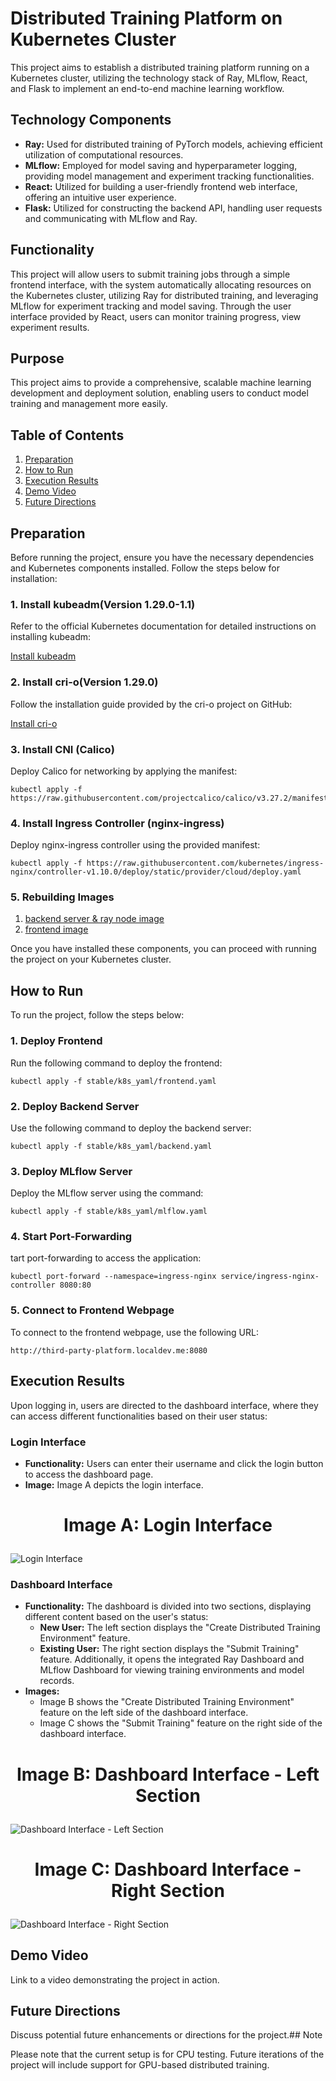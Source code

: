 # Distributed Training Platform on Kubernetes Cluster

This project aims to establish a distributed training platform running on a Kubernetes cluster, utilizing the technology stack of Ray, MLflow, React, and Flask to implement an end-to-end machine learning workflow.

## Technology Components

- **Ray:** Used for distributed training of PyTorch models, achieving efficient utilization of computational resources.
- **MLflow:** Employed for model saving and hyperparameter logging, providing model management and experiment tracking functionalities.
- **React:** Utilized for building a user-friendly frontend web interface, offering an intuitive user experience.
- **Flask:** Utilized for constructing the backend API, handling user requests and communicating with MLflow and Ray.

## Functionality

This project will allow users to submit training jobs through a simple frontend interface, with the system automatically allocating resources on the Kubernetes cluster, utilizing Ray for distributed training, and leveraging MLflow for experiment tracking and model saving. Through the user interface provided by React, users can monitor training progress, view experiment results.

## Purpose

This project aims to provide a comprehensive, scalable machine learning development and deployment solution, enabling users to conduct model training and management more easily.
## Table of Contents

1. [Preparation](#preparation)
2. [How to Run](#how-to-run)
3. [Execution Results](#execution-results)
4. [Demo Video](#demo-video)
5. [Future Directions](#future-directions)

## Preparation

Before running the project, ensure you have the necessary dependencies and Kubernetes components installed. Follow the steps below for installation:

### 1. Install kubeadm(Version 1.29.0-1.1)

Refer to the official Kubernetes documentation for detailed instructions on installing kubeadm:

[Install kubeadm](https://kubernetes.io/docs/setup/production-environment/tools/kubeadm/install-kubeadm/)

### 2. Install cri-o(Version 1.29.0)

Follow the installation guide provided by the cri-o project on GitHub:

[Install cri-o](https://github.com/cri-o/cri-o)

### 3. Install CNI (Calico)

Deploy Calico for networking by applying the manifest:

```
kubectl apply -f https://raw.githubusercontent.com/projectcalico/calico/v3.27.2/manifests/calico.yaml
```

### 4. Install Ingress Controller (nginx-ingress)

Deploy nginx-ingress controller using the provided manifest:

```
kubectl apply -f https://raw.githubusercontent.com/kubernetes/ingress-nginx/controller-v1.10.0/deploy/static/provider/cloud/deploy.yaml
```

### 5. Rebuilding Images

1. [backend server & ray node image](./stable/dockerfile) 
2. [frontend image](./test_react)


Once you have installed these components, you can proceed with running the project on your Kubernetes cluster.

## How to Run

To run the project, follow the steps below:

### 1. Deploy Frontend
Run the following command to deploy the frontend:
```
kubectl apply -f stable/k8s_yaml/frontend.yaml
```

### 2. Deploy Backend Server
Use the following command to deploy the backend server:
```
kubectl apply -f stable/k8s_yaml/backend.yaml
```

### 3. Deploy MLflow Server
Deploy the MLflow server using the command:
```
kubectl apply -f stable/k8s_yaml/mlflow.yaml
```
### 4. Start Port-Forwarding
tart port-forwarding to access the application:
```
kubectl port-forward --namespace=ingress-nginx service/ingress-nginx-controller 8080:80
```

### 5. Connect to Frontend Webpage
To connect to the frontend webpage, use the following URL:
```
http://third-party-platform.localdev.me:8080
```

## Execution Results

Upon logging in, users are directed to the dashboard interface, where they can access different functionalities based on their user status:

### Login Interface
- **Functionality:** Users can enter their username and click the login button to access the dashboard page.
- **Image:** Image A depicts the login interface.
# <p align="center">Image A: Login Interface</p>
![Login Interface](https://github.com/mean-world/ray_test/assets/87417974/569c0654-b621-4dc1-80e1-8bfc4a0ac2a6)

### Dashboard Interface
- **Functionality:** The dashboard is divided into two sections, displaying different content based on the user's status:
  - **New User:** The left section displays the "Create Distributed Training Environment" feature.
  - **Existing User:** The right section displays the "Submit Training" feature. Additionally, it opens the integrated Ray Dashboard and MLflow Dashboard for viewing training environments and model records.
- **Images:** 
  - Image B shows the "Create Distributed Training Environment" feature on the left side of the dashboard interface.
  - Image C shows the "Submit Training" feature on the right side of the dashboard interface.

# <p align="center">Image B: Dashboard Interface - Left Section</p>
![Dashboard Interface - Left Section](https://github.com/mean-world/ray_test/assets/87417974/1ca4178a-3ac6-40bc-b7bf-480e685a6bcf)

# <p align="center">Image C: Dashboard Interface - Right Section</p>
![Dashboard Interface - Right Section](https://github.com/mean-world/ray_test/assets/87417974/11509c55-7368-4b8b-a1d1-93ad09d48023)


## Demo Video

Link to a video demonstrating the project in action.

## Future Directions

Discuss potential future enhancements or directions for the project.## Note

Please note that the current setup is for CPU testing. Future iterations of the project will include support for GPU-based distributed training.

